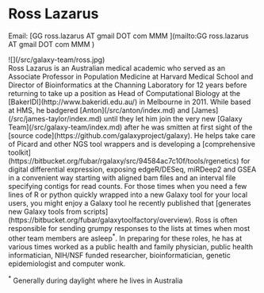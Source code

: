 # Ross Lazarus

Email: [GG ross.lazarus AT gmail DOT com MMM ](mailto:GG ross.lazarus AT gmail DOT com MMM )
<div class='right'>![](/src/galaxy-team/ross.jpg)</div>
Ross Lazarus is an Australian medical academic who served as an Associate Professor in Population Medicine at Harvard Medical School and Director of Bioinformatics at the Channing Laboratory for 12 years before returning to take up a position as Head of Computational Biology at the [BakerIDI](http://www.bakeridi.edu.au/) in Melbourne in 2011. While based at HMS, he badgered [Anton](/src/anton/index.md) and [James](/src/james-taylor/index.md) until they let him join the very new [Galaxy Team](/src/galaxy-team/index.md) after he was smitten at first sight of the [source code](https://github.com/galaxyproject/galaxy). He helps take care of Picard and other NGS tool wrappers and is developing a [comprehensive toolkit](https://bitbucket.org/fubar/rgalaxy/src/94584ac7c10f/tools/rgenetics) for digital differential expression, exposing edgeR/DESeq, miRDeep2 and GSEA in a convenient way starting with aligned bam files and an interval file specifying contigs for read counts. For those times when you need a few lines of R or python quickly wrapped into a new Galaxy tool for your local users, you might enjoy a Galaxy tool he recently published that [generates new Galaxy tools from scripts](https://bitbucket.org/fubar/galaxytoolfactory/overview). Ross is often responsible for sending grumpy responses to the lists at times when most other team members are asleep<sup>*</sup>. In preparing for these roles, he has at various times worked as a public health and family physician, public health informatician, NIH/NSF funded researcher, bioinformatician, genetic epidemiologist and computer wonk.



 <sup>*</sup> Generally during daylight where he lives in Australia

